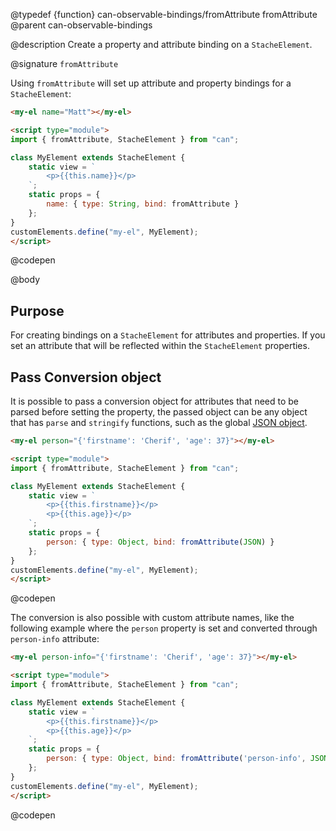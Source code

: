 @typedef {function} can-observable-bindings/fromAttribute fromAttribute
@parent can-observable-bindings

@description Create a property and attribute binding on a `StacheElement`.

@signature `fromAttribute`

  Using `fromAttribute` will set up attribute and property bindings for a `StacheElement`:

  ```html
  <my-el name="Matt"></my-el>

  <script type="module">
  import { fromAttribute, StacheElement } from "can";

  class MyElement extends StacheElement {
	  static view = `
		  <p>{{this.name}}</p>
	  `;
	  static props = {
		  name: { type: String, bind: fromAttribute }
	  };
  }
  customElements.define("my-el", MyElement);
  </script>
  ```
  @codepen

@body

## Purpose

For creating bindings on a `StacheElement` for attributes and properties. If you set an attribute that will be reflected within the `StacheElement` properties.

## Pass Conversion object

It is possible to pass a conversion object for attributes that need to be parsed before setting the property, the passed object can be any object that has `parse` and `stringify` functions, such as the global [JSON object](https://developer.mozilla.org/en-US/docs/Web/JavaScript/Reference/Global_Objects/JSON).

```html
<my-el person="{'firstname': 'Cherif', 'age': 37}"></my-el>

<script type="module">
import { fromAttribute, StacheElement } from "can";

class MyElement extends StacheElement {
	static view = `
		<p>{{this.firstname}}</p>
		<p>{{this.age}}</p>
	`;
	static props = {
		person: { type: Object, bind: fromAttribute(JSON) }
	};
}
customElements.define("my-el", MyElement);
</script>
```
@codepen

The conversion is also possible with custom attribute names, like the following example where the `person` property is set and converted through `person-info` attribute:

```html
<my-el person-info="{'firstname': 'Cherif', 'age': 37}"></my-el>

<script type="module">
import { fromAttribute, StacheElement } from "can";

class MyElement extends StacheElement {
	static view = `
		<p>{{this.firstname}}</p>
		<p>{{this.age}}</p>
	`;
	static props = {
		person: { type: Object, bind: fromAttribute('person-info', JSON) }
	};
}
customElements.define("my-el", MyElement);
</script>
```
@codepen


